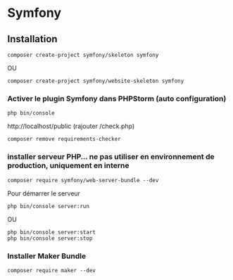 # Symfony

## Installation

```shell
composer create-project symfony/skeleton symfony
```

OU

```shell
composer create-project symfony/website-skeleton symfony
```

### Activer le plugin Symfony dans PHPStorm (auto configuration)

``` shell
php bin/console 
```

http://localhost/public (rajouter /check.php)

```shell 
composer remove requirements-checker 
```

### installer serveur PHP… ne pas utiliser en environnement de production, uniquement en interne

```shell
composer require symfony/web-server-bundle --dev
```

Pour démarrer le serveur

```shell
php bin/console server:run
```

OU

```shell
php bin/console server:start
php bin/console server:stop
```

### Installer Maker Bundle

```shell
composer require maker --dev
```